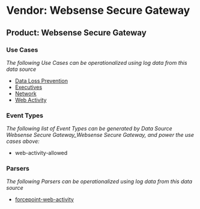 Vendor: Websense Secure Gateway
===============================
Product: Websense Secure Gateway
--------------------------------

### Use Cases

_The following Use Cases can be operationalized using log data from this data source_

* [Data Loss Prevention](../UseCases/usecase_data_loss_prevention.md)
* [Executives](../UseCases/usecase_executives.md)
* [Network](../UseCases/usecase_network.md)
* [Web Activity](../UseCases/usecase_web_activity.md)


### Event Types

_The following list of Event Types can be generated by Data Source Websense Secure Gateway_Websense Secure Gateway, and power the use cases above:_

- web-activity-allowed


### Parsers

_The following Parsers can be operationalized using log data from this data source_

* [forcepoint-web-activity](../Parsers/parserContent_forcepoint-web-activity.md)
